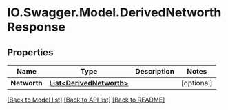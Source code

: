 # IO.Swagger.Model.DerivedNetworthResponse
## Properties

Name | Type | Description | Notes
------------ | ------------- | ------------- | -------------
**Networth** | [**List&lt;DerivedNetworth&gt;**](DerivedNetworth.md) |  | [optional] 

[[Back to Model list]](../README.md#documentation-for-models) [[Back to API list]](../README.md#documentation-for-api-endpoints) [[Back to README]](../README.md)

